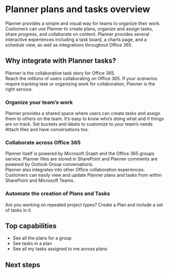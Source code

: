# Planner plans and tasks overview

Planner provides a simple and visual way for teams to organize their work.  Customers can use Planner to create plans, organize and assign tasks, share progress, and collaborate on content.  Planner provides several interactive experiences including a task board, a charts page, and a schedule view, as well as integrations throughout Office 365.

## Why integrate with Planner tasks?

Planner is the collaborative task story for Office 365.  
Reach the millions of users collaborating on Office 365. 
If your scenarios require tracking task or organizing work for collaboration, Planner is the right service.

### Organize your team’s work
Planner provides a shared space where users can create tasks and assign them to others on the team.  It’s easy to know who’s doing what and if things are on track.
Set buckets and labels to customize to your team’s needs
Attach files and have conversations too.

### Collaborate across Office 365
Planner itself is powered by Microsoft Graph and the Office 365 groups service.  Planner files are stored in SharePoint and Planner comments are powered by Outlook Group conversations.  
Planner also integrates into other Office collaboration experiences.  Customers can easily view and update Planner plans and tasks from within SharePoint and Microsoft Teams.  

### Automate the creation of Plans and Tasks
Are you working on repeated project types? Create a Plan and include a set of tasks in it. 
 
## Top capabilities

* See all the plans for a group
* See tasks in a plan
* See all my tasks assigned to me across plans



## Next steps
